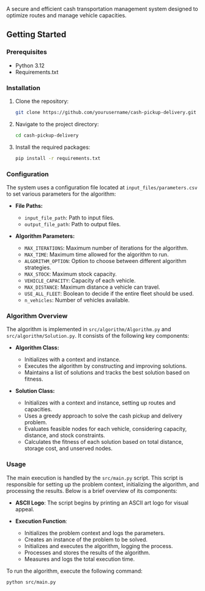 A secure and efficient cash transportation management system designed to optimize routes and manage vehicle capacities.

## Getting Started

### Prerequisites

- Python 3.12
- Requirements.txt

### Installation

1. Clone the repository:
   ```bash
   git clone https://github.com/yourusername/cash-pickup-delivery.git
   ```
2. Navigate to the project directory:
   ```bash
   cd cash-pickup-delivery
   ```
3. Install the required packages:
   ```bash
   pip install -r requirements.txt
   ```

### Configuration

The system uses a configuration file located at `input_files/parameters.csv` to set various parameters for the algorithm:

- **File Paths:**
  - `input_file_path`: Path to input files.
  - `output_file_path`: Path to output files.

- **Algorithm Parameters:**
  - `MAX_ITERATIONS`: Maximum number of iterations for the algorithm.
  - `MAX_TIME`: Maximum time allowed for the algorithm to run.
  - `ALGORITHM_OPTION`: Option to choose between different algorithm strategies.
  - `MAX_STOCK`: Maximum stock capacity.
  - `VEHICLE_CAPACITY`: Capacity of each vehicle.
  - `MAX_DISTANCE`: Maximum distance a vehicle can travel.
  - `USE_ALL_FLEET`: Boolean to decide if the entire fleet should be used.
  - `n_vehicles`: Number of vehicles available.

### Algorithm Overview

The algorithm is implemented in `src/algorithm/Algorithm.py` and `src/algorithm/Solution.py`. It consists of the following key components:

- **Algorithm Class:**
  - Initializes with a context and instance.
  - Executes the algorithm by constructing and improving solutions.
  - Maintains a list of solutions and tracks the best solution based on fitness.

- **Solution Class:**
  - Initializes with a context and instance, setting up routes and capacities.
  - Uses a greedy approach to solve the cash pickup and delivery problem.
  - Evaluates feasible nodes for each vehicle, considering capacity, distance, and stock constraints.
  - Calculates the fitness of each solution based on total distance, storage cost, and unserved nodes.

### Usage

The main execution is handled by the `src/main.py` script. This script is responsible for setting up the problem context, initializing the algorithm, and processing the results. Below is a brief overview of its components:

- **ASCII Logo**: The script begins by printing an ASCII art logo for visual appeal.
  
- **Execution Function**: 
  - Initializes the problem context and logs the parameters.
  - Creates an instance of the problem to be solved.
  - Initializes and executes the algorithm, logging the process.
  - Processes and stores the results of the algorithm.
  - Measures and logs the total execution time.

To run the algorithm, execute the following command:
```bash
python src/main.py
```
